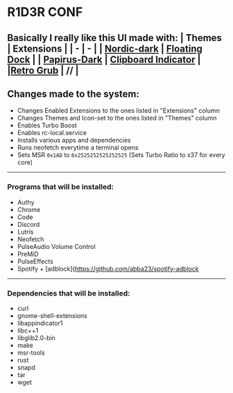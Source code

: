 # R1D3R CONF
Basically I really like this UI made with:
| Themes | Extensions |
| - | - |
| [Nordic-dark](https://www.gnome-look.org/p/1267246/) | [Floating Dock](https://extensions.gnome.org/extension/3730/floating-dock/) |
| [Papirus-Dark](https://www.gnome-look.org/p/1580686) | [Clipboard Indicator](https://extensions.gnome.org/extension/779/clipboard-indicator/) |
|[Retro Grub](https://www.gnome-look.org/p/1568741) | // |
---
## Changes made to the system:
* Changes Enabled Extensions to the ones listed in "Extensions" column
* Changes Themes and Icon-set to the ones listed in "Themes" column
* Enables Turbo Boost
* Enables rc-local.service
* Installs various apps and dependencies
* Runs neofetch everytime a terminal opens
* Sets MSR `0x1AD` to `0x2525252525252525` (Sets Turbo Ratio to x37 for every core)
---
### Programs that will be installed:
* Authy
* Chrome
* Code
* Discord
* Lutris
* Neofetch
* PulseAudio Volume Control
* PreMiD
* PulseEffects
* Spotify + [adblock](https://github.com/abba23/spotify-adblock
---
### Dependencies that will be installed:
* curl
* gnome-shell-extensions
* libappindicator1
* libc++1
* libglib2.0-bin
* make
* msr-tools
* rust
* snapd
* tar
* wget
